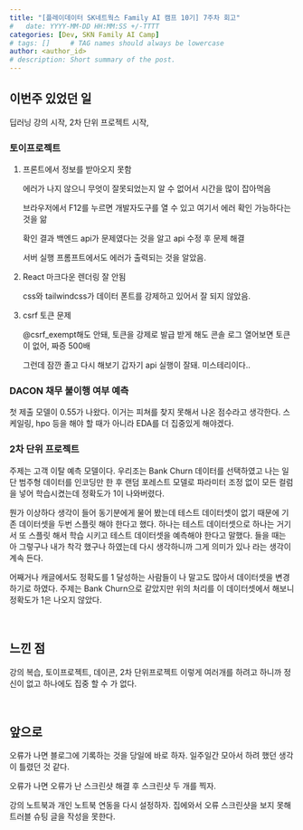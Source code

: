 ```yaml
---
title: "[플레이데이터 SK네트웍스 Family AI 캠프 10기] 7주차 회고"
#   date: YYYY-MM-DD HH:MM:SS +/-TTTT
categories: [Dev, SKN Family AI Camp]
# tags: []     # TAG names should always be lowercase
author: <author_id>
# description: Short summary of the post.
---
```



## 이번주 있었던 일
딥러닝 강의 시작, 2차 단위 프로젝트 시작, 

### 토이프로젝트
1. 프론트에서 정보를 받아오지 못함
  
    에러가 나지 않으니 무엇이 잘못되었는지 알 수 없어서 시간을 많이 잡아먹음

    브라우저에서 F12를 누르면 개발자도구를 열 수 있고 여기서 에러 확인 가능하다는 것을 앎

    확인 결과 백엔드 api가 문제였다는 것을 알고 api 수정 후 문제 해결

    서버 실행 프롬프트에서도 에러가 출력되는 것을 알았음.
  
2. React 마크다운 렌더링 잘 안됨
   
    css와 tailwindcss가 데이터 폰트를 강제하고 있어서 잘 되지 않았음.

3. csrf 토큰 문제

    @csrf_exempt해도 안돼, 토큰을 강제로 발급 받게 해도 콘솔 로그 열어보면 토큰이 없어, 짜증 500배
    
    그런데 잠깐 졸고 다시 해보기 갑자기 api 실행이 잘돼. 미스테리이다..

### DACON 채무 불이행 여부 예측
첫 제출 모델이 0.55가 나왔다. 이거는 피쳐를 찾지 못해서 나온 점수라고 생각한다. 스케일링, hpo 등을 해야 할 때가 아니라 EDA를 더 집중있게 해야겠다. 


### 2차 단위 프로젝트
주제는 고객 이탈 예측 모델이다. 우리조는 Bank Churn 데이터를 선택하였고 나는 일단 범주형 데이터를 인코딩만 한 후 랜덤 포레스트 모델로 파라미터 조정 없이 모든 컬럼을 넣어 학습시켰는데 정확도가 1이 나와버렸다.

뭔가 이상하다 생각이 들어 동기분에게 물어 봤는데 테스트 데이터셋이 없기 때문에 기존 데이터셋을 두번 스플릿 해야 한다고 했다. 하나는 테스트 데이터셋으로 하나는 거기서 또 스플릿 해서 학습 시키고 테스트 데이터셋을 예측해야 한다고 말했다. 들을 때는 아 그렇구나 내가 착각 했구나 하였는데 다시 생각하니까 그게 의미가 있나 라는 생각이 계속 든다.

어째거나 캐글에서도 정확도를 1 달성하는 사람들이 나 말고도 많아서 데이터셋을 변경하기로 하였다. 주제는 Bank Churn으로 같았지만 위의 처리를 이 데이터셋에서 해보니 정확도가 1은 나오지 않았다. 

<br>

## 느낀 점
강의 복습, 토이프로젝트, 데이콘, 2차 단위프로젝트 이렇게 여러개를 하려고 하니까 정신이 없고 하나에도 집중 할 수 가 없다.

<br>

## 앞으로
오류가 나면 블로그에 기록하는 것을 당일에 바로 하자. 일주일간 모아서 하려 했던 생각이 틀렸던 것 같다.

오류가 나면 오류가 난 스크린샷 해결 후 스크린샷 두 개를 찍자.

강의 노트북과 개인 노트북 연동을 다시 설정하자. 집에와서 오류 스크린샷을 보지 못해 트러블 슈팅 글을 작성을 못한다.
